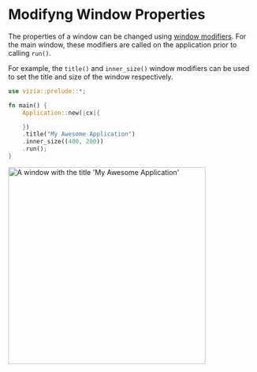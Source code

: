 # Modifyng Window Properties

The properties of a window can be changed using [window modifiers](https://docs.vizia.dev/vizia/window/trait.WindowModifiers.html). For the main window, these modifiers are called on the application prior to calling `run()`.


For example, the `title()` and `inner_size()` window modifiers can be used to set the title and size of the window respectively.

```rust
use vizia::prelude::*;

fn main() {
    Application::new(|cx|{

    })
    .title("My Awesome Application")
    .inner_size((400, 200))
    .run();
}
```

<img src="../../img/window_title.png" alt="A window with the title 'My Awesome Application'" width="400"/>
